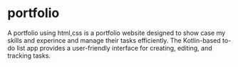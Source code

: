 # portfolio
A portfolio using html,css is a portfolio website designed to show case my skills and experince and manage their tasks efficiently.
The Kotlin-based to-do list app provides a user-friendly interface for creating, editing, and tracking tasks.
